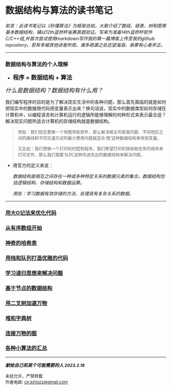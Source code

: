 # 数据结构与算法的读书笔记
_前言：此读书笔记以《秒懂算法》为框架总结，大致介绍了数组、链表、树和图等基本数据结构，辅以12th蓝桥杯省赛真题验证。写来为准备14th蓝桥杯软件C/C++组,并首次尝试使用markdown写作我的第一篇博客上传至我的github repository。若有幸被其他读者所观，诸多疏漏之处还望海涵，承蒙有心者斧正。_

---
### 数据结构与算法的个人理解
- **<font size="4">    程序 = 数据结构 + 算法    </font>**

<font size="4">_什么是数据结构？数据结构有什么用？_</font>

我们编写程序的目的是为了解决现实生活中的各种问题，那么首先面临的就是如何把现实中的数据用代码用变量表示出来？换句话说，现实中的数据类型如何存储在计算机中，以编程语言和计算机运行的逻辑所能够理解的何种形式来表示最合适？解决现实问题所适合计算机的存储结构就是数据结构。

><font size="2"> 例如：我们现在要做一个地图导航软件，那么解决相关的距离问题、不同地区之间的路线和不同交通方式的最少费用问题就适合‘图’这种数据结构来存放变量。</font>

><font size="2"> 又比如：我们想做一个打印机的控制程序，我们希望打印机按收取任务的顺序来打印文件，那么我们需要‘队列’这种先进先出的数据结构来解决问题。</font>

- 用官方的定义来说：
  
    _数据结构是相互之间存在一种或多种特定关系的数据元素的集合。数据结构包括逻辑结构、存储结构和数据运算。_

    _用处：学习数据有效存储的方法，处理具有复杂关系的数据。_

---
### [用大O记法来优化代码](https://github.com/kirtozz/DataStructuresAndAlgorithms/blob/master/BigO.md)

### [从有序数组开始](https://github.com/kirtozz/DataStructuresAndAlgorithms/blob/master/Array.md)

### [神奇的哈希表](https://github.com/kirtozz/DataStructuresAndAlgorithms/blob/master/Hashtable.md)

### [用栈和队列打造优雅的代码](https://github.com/kirtozz/DataStructuresAndAlgorithms/blob/master/StacksAndQueues.md)

### [学习递归思想来解决问题](https://github.com/kirtozz/DataStructuresAndAlgorithms/blob/master/Recursion.md)

### [基于节点的数据结构](https://github.com/kirtozz/DataStructuresAndAlgorithms/blob/master/LinkList.md)

### [用二叉树加速万物](https://github.com/kirtozz/DataStructuresAndAlgorithms/blob/master/BinaryTree.md)

### [堆和字典树](https://github.com/kirtozz/DataStructuresAndAlgorithms/blob/master/HeapAndDictionaryTree.md)

### [连接万物的图](https://github.com/kirtozz/DataStructuresAndAlgorithms/blob/master/Graph.md)

### [各种小算法的汇总](https://github.com/kirtozz/DataStructuresAndAlgorithms/blob/master/SummaryOfAlgorithms.md)

---
**_献给自己和某个可能需要的人  <font size="2">2023.2.18_</font>**

<font size="2"> 未经允许，严禁转载  
作者电邮: cn.kirtozz@gmail.com </font>





